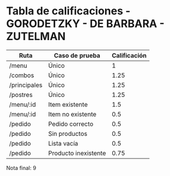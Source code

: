 # Tabla de calificaciones - GORODETZKY - DE BARBARA - ZUTELMAN

| Ruta         | Caso de prueba       | Calificación |
| ------------ | -------------------- | ------------ |
| /menu        | Único                | 1            |
| /combos      | Único                | 1.25         |
| /principales | Único                | 1.25         |
| /postres     | Único                | 1.25         |
| /menu/:id    | Item existente       | 1.5          |
| /menu/:id    | Item no existente    | 0.5          |
| /pedido      | Pedido correcto      | 0.5          |
| /pedido      | Sin productos        | 0.5          |
| /pedido      | Lista vacía          | 0.5          |
| /pedido      | Producto inexistente | 0.75         |

Nota final: 9

